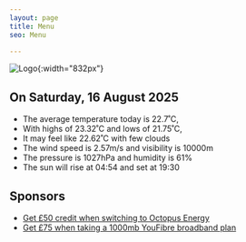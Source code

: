```yaml
---
layout: page
title: Menu
seo: Menu

---
```


![Logo](/images/logo.jpg){:width="832px"}

<!-- weather_marker starts -->
## On Saturday, 16 August 2025

- The average temperature today is 22.7˚C,
- With highs of 23.32˚C and lows of 21.75˚C,
- It may feel like 22.62˚C with few clouds
- The wind speed is 2.57m/s and visibility is 10000m
- The pressure is 1027hPa and humidity is 61%
- The sun will rise at 04:54 and set at 19:30

<!-- weather_marker ends -->

## Sponsors

- [Get £50 credit when switching to Octopus Energy](https://bit.ly/3oD1nnS)
- [Get £75 when taking a 1000mb YouFibre broadband plan](https://aklam.io/91zWhU?)

